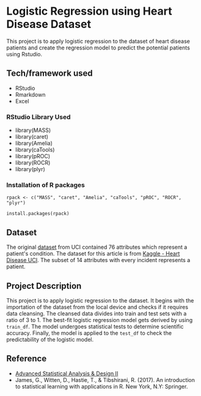 # Logistic Regression using Heart Disease Dataset
This project is to apply logistic regression to the dataset of heart disease patients and create the regression model to predict the potential patients using Rstudio.

## Tech/framework used
- RStudio
- Rmarkdown
- Excel

### RStudio Library Used
- library(MASS)
- library(caret)
- library(Amelia)
- library(caTools)
- library(pROC)
- library(ROCR)
- library(plyr)

### Installation of R packages
`rpack <- c("MASS", "caret", "Amelia", "caTools", "pROC", "ROCR", "plyr")`

`install.packages(rpack)`

## Dataset
The original [dataset](https://archive.ics.uci.edu/ml/datasets/Heart+Disease) from UCI contained 76 attributes which represent a patient's condition. The dataset for this article is from [Kaggle - Heart Disease UCI](https://www.kaggle.com/ronitf/heart-disease-uci). The subset of 14 attributes with every incident represents a patient. 

## Project Description
This project is to apply logistic regression to the dataset. It begins with the importation of the dataset from the local device and checks if it requires data cleansing. The cleansed data divides into train and test sets with a ratio of 3 to 1. The best-fit logistic regression model gets derived by using `train_df`. The model undergoes statistical tests to determine scientific accuracy. Finally, the model is applied to the `test_df` to check the predictability of the logistic model. 

## Reference
- [Advanced Statistical Analysis & Design II](https://pages.mtu.edu/~shanem/psy5220/daily/Day9/Logistic_Regression.html) 
- James, G., Witten, D., Hastie, T., & Tibshirani, R. (2017). An introduction to statistical learning with applications in R. New York, N.Y: Springer.
